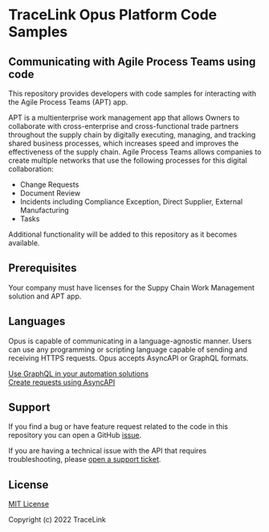 # TraceLink Opus Platform Code Samples #

## Communicating with Agile Process Teams using code ##  

This repository provides developers with code samples for interacting with the Agile Process Teams (APT) app.  

APT is a multienterprise work management app that allows Owners to collaborate with cross-enterprise and cross-functional trade partners throughout the supply chain by digitally executing, managing, and tracking shared business processes, which increases speed and improves the effectiveness of the supply chain. Agile Process Teams allows companies to create multiple networks that use the following processes for this digital collaboration:  

- Change Requests
- Document Review
- Incidents including Compliance Exception, Direct Supplier, External Manufacturing
- Tasks

Additional functionality will be added to this repository as it becomes available.  

## Prerequisites ##  

Your company must have licenses for the Suppy Chain Work Management solution and APT app.  

## Languages ##  
Opus is capable of communicating in a language-agnostic manner.  Users can use any programming or scripting language capable of sending and receiving HTTPS requests.  Opus accepts AsyncAPI or GraphQL formats.  

[Use GraphQL in your automation solutions](GraphQL/program_integration/readme.md)  
[Create requests using AsyncAPI]()  

## Support ##  

If you find a bug or have feature request related to the code in this repository you can open a GitHub [issue](https://github.com/tracelink/code-samples/issues).

If you are having a technical issue with the API that requires troubleshooting, please [open a support ticket](https://www.tracelink.com/support).

## License ##  

[MIT License](https://github.com/tracelink/code-samples/blob/4264373bdd1b093344538053709cfa538f36af47/LICENSE)

Copyright (c) 2022 TraceLink  
